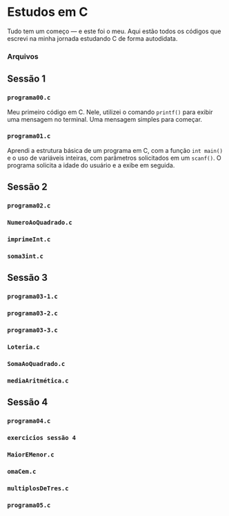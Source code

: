 # Estudos em C

Tudo tem um começo — e este foi o meu. Aqui estão todos os códigos que escrevi na minha jornada estudando C de forma autodidata.

### Arquivos

## Sessão 1

### `programa00.c`
Meu primeiro código em C. Nele, utilizei o comando `printf()` para exibir uma mensagem no terminal. Uma mensagem simples para começar.

### `programa01.c`
Aprendi a estrutura básica de um programa em C, com a função `int main()` e o uso de variáveis inteiras, com parâmetros solicitados em um `scanf()`. O programa solicita a idade do usuário e a exibe em seguida.

## Sessão 2

### `programa02.c`

### `NumeroAoQuadrado.c`

### `imprimeInt.c`

### `soma3int.c`

## Sessão 3

### `programa03-1.c`

### `programa03-2.c`

### `programa03-3.c`

### `Loteria.c`

### `SomaAoQuadrado.c`

### `mediaAritmética.c`

## Sessão 4

### `programa04.c`

### `exercicios sessão 4`

### `MaiorEMenor.c`

### `omaCem.c`

### `multiplosDeTres.c`

### `programa05.c`
